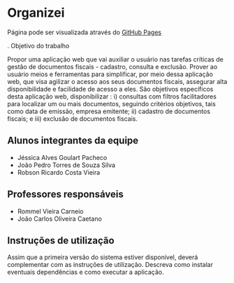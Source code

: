 # Organizei

Página pode ser visualizada através do <a href="https://icei-puc-minas-pmgcc-ti.github.io/tiaw-pmg-cc-t-20211-gerenciador-de-notas-fiscais/">GitHub Pages</a>

. Objetivo do trabalho

Propor uma aplicação web que vai auxiliar o usuário nas tarefas críticas de
gestão de documentos fiscais - cadastro, consulta e exclusão. Prover ao usuário
meios e ferramentas para simplificar, por meio dessa aplicação web, que visa
agilizar o acesso aos seus documentos fiscais, assegurar alta disponibilidade e
facilidade de acesso a eles.
São objetivos específicos desta aplicação web, disponibilizar : i) consultas
com filtros facilitadores para localizar um ou mais documentos, seguindo critérios
objetivos, tais como data de emissão, empresa emitente; ii) cadastro de documentos
fiscais; e iii) exclusão de documentos fiscais.

## Alunos integrantes da equipe

* Jéssica Alves Goulart Pacheco
* João Pedro Torres de Souza Silva
* Robson Ricardo Costa Vieira

## Professores responsáveis

* Rommel Vieira Carneio
* João Carlos Oliveira Caetano

## Instruções de utilização

Assim que a primeira versão do sistema estiver disponível, deverá complementar com as instruções de utilização. Descreva como instalar eventuais dependências e como executar a aplicação.
